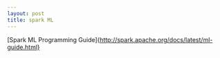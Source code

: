 ```yaml
---
layout: post
title: spark ML
---
```


[Spark ML Programming Guide]{http://spark.apache.org/docs/latest/ml-guide.html}
